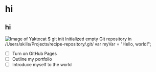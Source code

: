 # hi
## hi
![Image of Yaktocat](https://octodex.github.com/images/yaktocat.png)
$ git init
Initialized empty Git repository in /Users/skills/Projects/recipe-repository/.git/
var myVar = "Hello, world!";
- [ ] Turn on GitHub Pages
- [ ] Outline my portfolio
- [ ] Introduce myself to the world
